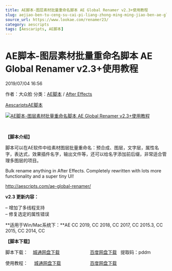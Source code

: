 ```yaml
---
title: AE脚本-图层素材批量重命名脚本 AE Global Renamer v2.3+使用教程
slug: aejiao-ben-tu-ceng-su-cai-pi-liang-zhong-ming-ming-jiao-ben-ae-global-renamer-v2-3-shi-yong-jiao-cheng
source_url: https://www.lookae.com/renamer23/
category: aescripts
tags: [Aescaripts, AE脚本]
---
```

# AE脚本-图层素材批量重命名脚本 AE Global Renamer v2.3+使用教程

2019/07/04 16:56

作者：大众脸
分类：[AE脚本](https://www.lookae.com/after-effects/aescripts/) / [After Effects](https://www.lookae.com/after-effects/)

[Aescaripts](https://www.lookae.com/tag/aescaripts/)[AE脚本](https://www.lookae.com/tag/ae%e8%84%9a%e6%9c%ac/)

[![AE脚本-图层素材批量重命名脚本 AE Global Renamer v2.3+使用教程](https://www.lookae.com/wp-content/uploads/2017/07/Global-Renamer.jpg "AE脚本-图层素材批量重命名脚本 AE Global Renamer v2.3+使用教程-LookAE.com")](https://www.lookae.com/wp-content/uploads/2017/07/Global-Renamer.jpg)

[﻿﻿﻿](https://cloud.video.taobao.com//play/u/705956171/p/1/e/6/t/1/331434366984.mp4)

**【脚本介绍】**

脚本可以在AE软件中给素材图层批量重命名：预合成、图层，文字层，属性名字，表达式，效果插件名字，输出文件等，还可以给名字添加前后缀，非常适合管理多图层的项目。

Bulk rename anything in After Effects. Completely rewritten with lots more functionality and a super tiny UI!

http://aescripts.com/ae-global-renamer/

**v2.3 更新内容：**

– 增加了多线程支持  
– 修复选定的属性错误

**适用于Win/Mac系统下：**AE CC 2019, CC 2018, CC 2017, CC 2015.3, CC 2015, CC 2014, CC

**【脚本下载】**

脚本下载：    [城通网盘下载](https://lookae.ctfile.com/fs/680462-385822368)                        [百度网盘下载](https://pan.baidu.com/s/1b4n_rZMMYz4Fus7TouQBDw)   提取码：pddm

使用教程：     [城通网盘下载](https://lookae.ctfile.com/fs/680462-314558688)                       [百度网盘下载](https://pan.baidu.com/s/1O-wwK970Y1PRY9wyWmvkvA)
